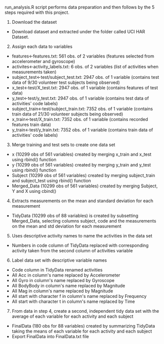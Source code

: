 run_analysis.R script performs data preparation and then follows by the 5 steps required with this project.
1. Download the dataset
  - Download dataset and extracted under the folder called UCI HAR Dataset.
2. Assign each data to variables
  - features<-features.txt: 561 obs. of 2 variables (features selected from accelerometer and gyroscope)
  - activites<-activity_labels.txt: 6 obs. of 2 variables (list of activities when measurements taken)
  - subject_test<-test/subject_test.txt: 2947 obs. of 1 variable (contains test data of 9/30 volunteer test subjects being observed)
  - x_test<-test/X_test.txt: 2947 obs. of 1 variable (contains features of test data)
  - y_test<-test/y_test.txt: 2947 obs. of 1 variable (contains test data of activities' code labels)
  - subject_train<-test/subject_train.txt: 7352 obs. of 1 variable (contains train data of 21/30 volunteer subjects being observed)
  - x_train<-test/X_train.txt: 7352 obs. of 1 variable (contains recorded features train data)
  - y_train<-test/y_train.txt: 7352 obs. of 1 variable (contains train data of activities' code labels)
3. Merge training and test sets to create one data set
  - x (10299 obs of 561 variables) created by merging x_train and x_test using rbind() function
  - y (10299 obs of 561 variables) created by merging y_train and y_test using rbind() function
  - Subject (10299 obs of 561 variables) created by merging subject_train and subject_test using rbind() function
  - Merged_Data (10299 obs of 561 variables) created by merging Subject, Y and X using cbind()
4. Extracts measurements on the mean and standard deviation for each measurement
  - TidyData (10299 obs of 88 variables) is created by subsetting Merged_Data, selecting columns subject, code and the measurements on the mean and std deviation for each measurement
5. Uses descriptive activity names to name the activities in the data set
  - Numbers in code column of TidyData replaced with corresponding activity taken from the second column of activities variable
6. Label data set with descriptive variable names
  - Code column in TidyData renamed activities
  - All Acc in column's name replaced by Accelerometer
  - All Gyro in column's name replaced by Gyroscope
  - All BodyBody in column's name replaced by Magnitude
  - All Mag in column's name replaced by Magnitude
  - All start with character f in column's name replaced by Frequency
  - All start with character t in column's name replaced by Time
7. From data in step 4, create a second, independent tidy data set with the average of each variable for each activity and each subject
  - FinalData (180 obs for 88 variables) created by summarizing TidyData taking the means of each variable for each activity and each subject 
  - Export FinalData into FinalData.txt file
